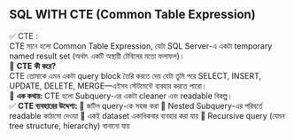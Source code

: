 ## SQL WITH CTE (Common Table Expression) 

✅ CTE : <br> 
CTE মানে হলো Common Table Expression, যেটা SQL Server-এ একটা temporary named result set (অর্থাৎ একটি অস্থায়ী টেবিলের মতো ফলাফল)। <br> 
🔹 <b>CTE কী করে? </b> <br> 
CTE তোমাকে এমন একটা query block তৈরি করতে দেয় যেটা তুমি পরে SELECT, INSERT, UPDATE, DELETE, MERGE—এইসব স্টেটমেন্টে ব্যবহার করতে পারো। <br> 
📌 <b>এক কথায়: </b> CTE হলো Subquery-এর একটা cleaner এবং readable বিকল্প। <br> 
✅ <b>CTE ব্যবহারের উদ্দেশ্য: </b> 
🔹 জটিল query-কে সহজ করা
🔹 Nested Subquery-এর পরিবর্তে readable কাঠামো দেওয়া
🔹 একই dataset একাধিকবার ব্যবহার করা যায়
🔹 Recursive query (যেমন tree structure, hierarchy) বানানো যায়




